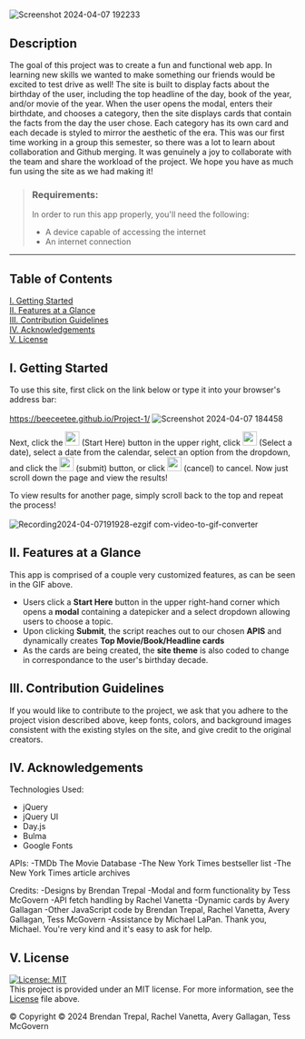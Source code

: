 # 
![Screenshot 2024-04-07 192233](https://github.com/BeeCeeTee/Project-1/assets/117789057/c353c705-a665-4c4e-9867-daaffbcd286c)

## Description <br>
The goal of this project was to create a fun and functional web app. In learning new skills we wanted to make something our friends would be excited to test drive as well! The site is built to display facts about the birthday of the user, including  the top headline of the day, book of the year, and/or movie of the year. When the user opens the modal, enters their birthdate, and chooses a category, then the site displays cards that contain the facts from the day the user chose. Each category has its own card and each decade is styled to mirror the aesthetic of the era. This was our first time working in a group this semester, so there was a lot to learn about collaboration and Github merging. It was genuinely a joy to collaborate with the team and share the workload of the project. We hope you have as much fun using the site as we had making it!

>### Requirements: <br>
>
>In order to run this app properly, you'll need the following: 
>- A device capable of accessing the internet 
>- An internet connection 

---
## Table of Contents
[I. Getting Started](https://github.com/BeeCeeTee/Project-1/blob/main/README.md#i-getting-started)  
[II. Features at a Glance](https://github.com/BeeCeeTee/Project-1/blob/main/README.md#ii-features-at-a-glance)  
[III. Contribution Guidelines](https://github.com/BeeCeeTee/Project-1/blob/main/README.md#iii-contribution-guidelines)  
[IV. Acknowledgements](https://github.com/BeeCeeTee/Project-1/blob/main/README.md#iv-acknowledgements)  
[V. License](https://github.com/BeeCeeTee/Project-1/blob/main/README.md#v-license)  

## I. Getting Started
To use this site, first click on the link below or type it into your browser's address bar:  
<br>
https://beeceetee.github.io/Project-1/
![Screenshot 2024-04-07 184458](https://github.com/BeeCeeTee/Project-1/assets/117789057/2193cfa1-7147-4867-a0a0-477970315f23)

Next, click the <img src="https://github.com/BeeCeeTee/Project-1/assets/117789057/46766e23-759c-40d9-b55c-34d6ab1e7559" height="25"> (Start Here)
 button in the upper right, click <img src="https://github.com/BeeCeeTee/Project-1/assets/117789057/53025a00-ef64-41fe-964e-4b00ee68eac4" height="25"> (Select a date), select a date from the calendar, select an option from the dropdown, and click the <img src="https://github.com/BeeCeeTee/Project-1/assets/117789057/398c7c36-20a0-4d46-980f-ac25e9664208" height="25">
(submit) button, or click <img src="https://github.com/BeeCeeTee/Project-1/assets/117789057/1b8dacec-7379-4fc0-8985-16558bc2dbc3" height="25">
(cancel) to cancel. Now just scroll down the page and view the results!  

To view results for another page, simply scroll back to the top and repeat the process!  
<br>
![Recording2024-04-07191928-ezgif com-video-to-gif-converter](https://github.com/BeeCeeTee/Project-1/assets/117789057/b69d7a09-c710-4198-aae1-cb6440d22c4f)


## II. Features at a Glance
  This app is comprised of a couple very customized features, as can be seen in the GIF above.
  - Users click a **Start Here** button in the upper right-hand corner which opens a **modal** containing a datepicker and a select dropdown allowing users to choose a topic.
  - Upon clicking **Submit**, the script reaches out to our chosen **APIS** and dynamically creates **Top Movie/Book/Headline cards**
  - As the cards are being created, the **site theme** is also coded to change in correspondance to the user's birthday decade.


## III. Contribution Guidelines
  If you would like to contribute to the project, we ask that you adhere to the project vision described above, keep fonts, colors, and background images consistent with the existing styles on the site, and give credit to the original creators.

## IV. Acknowledgements
Technologies Used:
- jQuery
- jQuery UI
- Day.js
- Bulma
- Google Fonts

APIs:
-TMDb The Movie Database
-The New York Times bestseller list
-The New York Times article archives

Credits:
-Designs by Brendan Trepal
-Modal and form functionality by Tess McGovern
-API fetch handling by Rachel Vanetta
-Dynamic cards by Avery Gallagan
-Other JavaScript code by Brendan Trepal, Rachel Vanetta, Avery Gallagan, Tess McGovern
-Assistance by Michael LaPan. Thank you, Michael. You're very kind and it's easy to ask for help.

## V. License
  [![License: MIT](https://img.shields.io/badge/License-MIT-yellow.svg)](https://opensource.org/licenses/MIT)  
  This project is provided under an MIT license. For more information, see the [License](https://github.com/BeeCeeTee/Project-1/blob/main/LICENSE) file above.
  
  © Copyright © 2024 Brendan Trepal, Rachel Vanetta, Avery Gallagan, Tess McGovern
